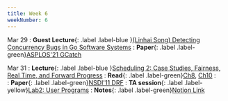 ```yaml
---
title: Week 6
weekNumber: 6
---
```


Mar 29
: **Guest Lecture**{: .label .label-blue }[(Linhai Song) Detecting Concurrency Bugs in Go Software Systems](https://songlh.github.io/)
    : **Paper**{: .label .label-green}[ASPLOS'21 GCatch](https://dl.acm.org/doi/abs/10.1145/3445814.3446756)

Mar 31
: **Lecture**{: .label .label-blue }[Scheduling 2: Case Studies, Fairness, Real Time, and Forward Progress](/sp22/assets/slides/lec11_scheduling2.pdf)
    : **Read**{: .label .label-green}[Ch8](https://pages.cs.wisc.edu/~remzi/OSTEP/cpu-sched-mlfq.pdf), [Ch10](https://pages.cs.wisc.edu/~remzi/OSTEP/cpu-sched-multi.pdf)
: &emsp;
    : **Paper**{: .label .label-green}[NSDI'11 DRF](https://www.usenix.org/conference/nsdi11/dominant-resource-fairness-fair-allocation-multiple-resource-types)
: **TA session**{: .label .label-yellow}[Lab2: User Programs](/sp22/assets/slides/TA_session3.pdf)
    : **Notes**{: .label .label-green}[Notion Link](https://horse-polka-a25.notion.site/lab2-User-Programs-ca2f3efa8b674ebca975d7f82109b431)
